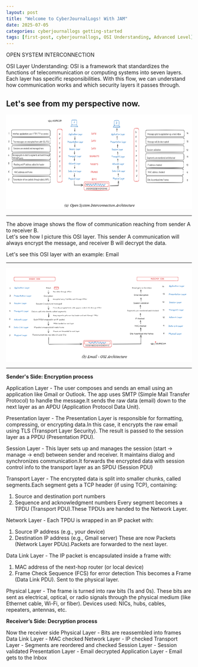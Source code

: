 ```yaml
---
layout: post
title: "Welcome to CyberJournalLogs! With JAM"
date: 2025-07-05
categories: cyberjournallogs getting-started
tags: [first-post, cyberjournallogs, OSI Understanding, Advanced Level]
---
```

OPEN SYSTEM INTERCONNECTION 

OSI Layer Understanding: 
OSI is a framework that standardizes the functions of telecommunication or computing systems into seven layers. Each layer has specific responsibilities. With this flow, we can understand how communication works and which security layers it passes through. 

Let's see from my perspective now.
---

<p align="center">
  <img src="/assets/images/OSI1.png" alt="OSI Diagram 1">
</p>

---

The above image shows the flow of communication reaching from sender A to receiver B.  
Let's see how I picture this OSI layer. This sender A communication will always encrypt the message, and receiver B will decrypt the data. 

Let's see this OSI layer with an example: Email

---

<p align="center">
  <img src="/assets/images/OSI2.png" alt="OSI Diagram 2">
</p>

---

**Sender's Side:  Encryption process** 

Application Layer - The user composes and sends an email using an application like Gmail or Outlook. The app uses SMTP (Simple Mail Transfer Protocol) to handle the message.It sends the raw data (email) down to the next layer as an APDU (Application Protocol Data Unit).

Presentation layer - The Presentation Layer is responsible for formatting, compressing, or encrypting data.In this case, it encrypts the raw email using TLS (Transport Layer Security).
The result is passed to the session layer as a PPDU (Presentation PDU).

Session Layer -  This layer sets up and manages the session (start → manage → end) between sender and receiver. It maintains dialog and synchronizes communication.It forwards the encrypted data with session control info to the transport layer as an SPDU (Session PDU)

Transport Layer - The encrypted data is split into smaller chunks, called segments.Each segment gets a TCP header (if using TCP), containing:
1. Source and destination port numbers
2. Sequence and acknowledgment numbers
Every segment becomes a TPDU (Transport PDU).These TPDUs are handed to the Network Layer.

Network Layer - Each TPDU is wrapped in an IP packet with:
1. Source IP address (e.g., your device)
2. Destination IP address (e.g., Gmail server)
These are now Packets (Network Layer PDUs).Packets are forwarded to the next layer.

Data Link Layer - The IP packet is encapsulated inside a frame with:
1. MAC address of the next-hop router (or local device)
2. Frame Check Sequence (FCS) for error detection
This becomes a Frame (Data Link PDU). Sent to the physical layer.

Physical Layer - The frame is turned into raw bits (1s and 0s). These bits are sent as electrical, optical, or radio signals through the physical medium (like Ethernet cable, Wi-Fi, or fiber).
Devices used: NICs, hubs, cables, repeaters, antennas, etc.

**Receiver’s Side: Decryption process**

Now the receiver side 
Physical Layer - Bits are reassembled into frames 
Data Link Layer - MAC checked
Network Layer - IP checked
Transport Layer - Segments are reordered and checked
Session Layer - Session validated
Presentation Layer - Email decrypted 
Application Layer - Email gets to the Inbox 



